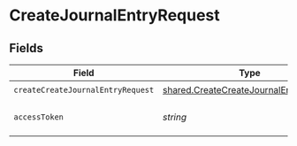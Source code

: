 # CreateJournalEntryRequest


## Fields

| Field                                                                                            | Type                                                                                             | Required                                                                                         | Description                                                                                      |
| ------------------------------------------------------------------------------------------------ | ------------------------------------------------------------------------------------------------ | ------------------------------------------------------------------------------------------------ | ------------------------------------------------------------------------------------------------ |
| `createCreateJournalEntryRequest`                                                                | [shared.CreateCreateJournalEntryRequest](../../models/shared/createcreatejournalentryrequest.md) | :heavy_check_mark:                                                                               | N/A                                                                                              |
| `accessToken`                                                                                    | *string*                                                                                         | :heavy_check_mark:                                                                               | The access token of the connection.                                                              |